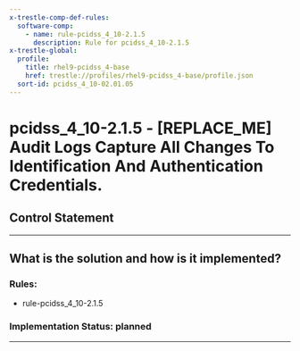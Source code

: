```yaml
---
x-trestle-comp-def-rules:
  software-comp:
    - name: rule-pcidss_4_10-2.1.5
      description: Rule for pcidss_4_10-2.1.5
x-trestle-global:
  profile:
    title: rhel9-pcidss_4-base
    href: trestle://profiles/rhel9-pcidss_4-base/profile.json
  sort-id: pcidss_4_10-02.01.05
---
```


# pcidss_4_10-2.1.5 - \[REPLACE_ME\] Audit Logs Capture All Changes To Identification And Authentication Credentials.

## Control Statement

______________________________________________________________________

## What is the solution and how is it implemented?

<!-- For implementation status enter one of: implemented, partial, planned, alternative, not-applicable -->

<!-- Note that the list of rules under ### Rules: is read-only and changes will not be captured after assembly to JSON -->

<!-- Add control implementation description here for control: pcidss_4_10-2.1.5 -->

### Rules:

  - rule-pcidss_4_10-2.1.5

### Implementation Status: planned

______________________________________________________________________

